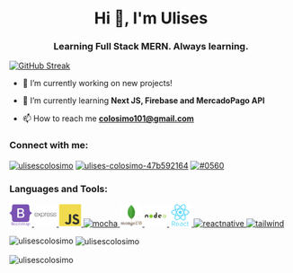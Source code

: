 <h1 align="center">Hi 👋, I'm Ulises</h1>
<h3 align="center">Learning Full Stack MERN. Always learning.</h3>

  [![GitHub Streak](http://github-readme-streak-stats.herokuapp.com?user=ulisescolosimo&theme=dark&hide_border=true)](https://git.io/streak-stats)

- 🔭 I’m currently working on new projects!

- 🌱 I’m currently learning **Next JS, Firebase and MercadoPago API**

- 📫 How to reach me **colosimo101@gmail.com**

<h3 align="left">Connect with me:</h3>
<p align="left">
<a href="https://dev.to/ulisescolosimo" target="blank"><img align="center" src="https://raw.githubusercontent.com/rahuldkjain/github-profile-readme-generator/master/src/images/icons/Social/devto.svg" alt="ulisescolosimo" height="30" width="40" /></a>
<a href="https://linkedin.com/in/ulises-colosimo-47b592164" target="blank"><img align="center" src="https://raw.githubusercontent.com/rahuldkjain/github-profile-readme-generator/master/src/images/icons/Social/linked-in-alt.svg" alt="ulises-colosimo-47b592164" height="30" width="40" /></a>
<a href="https://discord.gg/#0560" target="blank"><img align="center" src="https://raw.githubusercontent.com/rahuldkjain/github-profile-readme-generator/master/src/images/icons/Social/discord.svg" alt="#0560" height="30" width="40" /></a>
</p>

<h3 align="left">Languages and Tools:</h3>
<p align="left"> <a href="https://getbootstrap.com" target="_blank" rel="noreferrer"> <img src="https://raw.githubusercontent.com/devicons/devicon/master/icons/bootstrap/bootstrap-plain-wordmark.svg" alt="bootstrap" width="40" height="40"/> </a> <a href="https://expressjs.com" target="_blank" rel="noreferrer"> <img src="https://raw.githubusercontent.com/devicons/devicon/master/icons/express/express-original-wordmark.svg" alt="express" width="40" height="40"/> </a> <a href="https://developer.mozilla.org/en-US/docs/Web/JavaScript" target="_blank" rel="noreferrer"> <img src="https://raw.githubusercontent.com/devicons/devicon/master/icons/javascript/javascript-original.svg" alt="javascript" width="40" height="40"/> </a> <a href="https://mochajs.org" target="_blank" rel="noreferrer"> <img src="https://www.vectorlogo.zone/logos/mochajs/mochajs-icon.svg" alt="mocha" width="40" height="40"/> </a> <a href="https://www.mongodb.com/" target="_blank" rel="noreferrer"> <img src="https://raw.githubusercontent.com/devicons/devicon/master/icons/mongodb/mongodb-original-wordmark.svg" alt="mongodb" width="40" height="40"/> </a> <a href="https://nodejs.org" target="_blank" rel="noreferrer"> <img src="https://raw.githubusercontent.com/devicons/devicon/master/icons/nodejs/nodejs-original-wordmark.svg" alt="nodejs" width="40" height="40"/> </a> <a href="https://reactjs.org/" target="_blank" rel="noreferrer"> <img src="https://raw.githubusercontent.com/devicons/devicon/master/icons/react/react-original-wordmark.svg" alt="react" width="40" height="40"/> </a> <a href="https://reactnative.dev/" target="_blank" rel="noreferrer"> <img src="https://reactnative.dev/img/header_logo.svg" alt="reactnative" width="40" height="40"/> </a> <a href="https://tailwindcss.com/" target="_blank" rel="noreferrer"> <img src="https://www.vectorlogo.zone/logos/tailwindcss/tailwindcss-icon.svg" alt="tailwind" width="40" height="40"/> </a> </p>

<p><img align="left" src="https://github-readme-stats.vercel.app/api/top-langs?username=ulisescolosimo&show_icons=true&locale=en&layout=compact" alt="ulisescolosimo" /></p>

<p>&nbsp;<img align="center" src="https://github-readme-stats.vercel.app/api?username=ulisescolosimo&show_icons=true&locale=en" alt="ulisescolosimo" /></p>

<p><img align="center" src="https://github-readme-streak-stats.herokuapp.com/?user=ulisescolosimo&" alt="ulisescolosimo" /></p>
